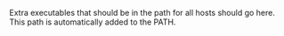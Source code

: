 Extra executables that should be in the path for all hosts should go here.  This path is automatically added to the PATH.